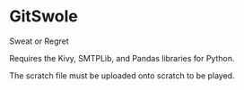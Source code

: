 # GitSwole
Sweat or Regret

Requires the Kivy, SMTPLib, and Pandas libraries for Python.

The scratch file must be uploaded onto scratch to be played.
